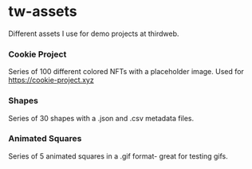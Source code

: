 # tw-assets
Different assets I use for demo projects at thirdweb.

### Cookie Project

Series of 100 different colored NFTs with a placeholder image. Used for https://cookie-project.xyz

### Shapes

Series of 30 shapes with a .json and .csv metadata files.

### Animated Squares

Series of 5 animated squares in a .gif format- great for testing gifs.
